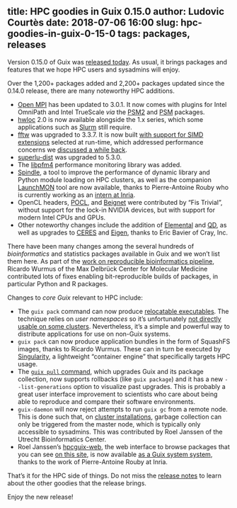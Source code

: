 title: HPC goodies in Guix 0.15.0
author: Ludovic Courtès
date: 2018-07-06 16:00
slug: hpc-goodies-in-guix-0-15-0
tags: packages, releases
---

Version 0.15.0 of Guix was [released
today](https://www.gnu.org/software/guix/blog/2018/gnu-guix-and-guixsd-0.15.0-released/).
As usual, it brings packages and features that we hope HPC users and
sysadmins will enjoy.

Over the 1,200+ packages added and 2,200+ packages updated since the
0.14.0 release, there are many noteworthy HPC additions.

  - [Open MPI](https://guix-hpc.bordeaux.inria.fr/package/openmpi) has
    been updated to 3.0.1.  It now comes with plugins for Intel
    OmniPath and Intel TrueScale _via_ the
    [PSM2](https://guix-hpc.bordeaux.inria.fr/package/psm2) and
    [PSM](https://guix-hpc.bordeaux.inria.fr/package/psm) packages.
  - [hwloc](https://guix-hpc.bordeaux.inria.fr/package/hwloc) 2.0 is now
    available alongside the 1.x series, which some applications such as
    [Slurm](https://guix-hpc.bordeaux.inria.fr/package/slurm) still
    require.
  - [fftw](https://guix-hpc.bordeaux.inria.fr/package/fftw) was upgraded
    to 3.3.7.  It is now built [with support for SIMD
    extensions](https://git.savannah.gnu.org/cgit/guix.git/commit/?id=65bb22796f854cbc3eae053a80b1d64365dad376)
    selected at run-time, which addressed performance concerns we
    [discussed a while
    back](https://guix-hpc.bordeaux.inria.fr/blog/2018/01/pre-built-binaries-vs-performance/).
  - [superlu-dist](https://guix-hpc.bordeaux.inria.fr/package/superlu-dist)
    was upgraded to 5.3.0.
  - The [libpfm4](https://guix-hpc.bordeaux.inria.fr/package/libpfm4)
    performance monitoring library was added.
  - [Spindle](https://guix-hpc.bordeaux.inria.fr/package/spindle), a
    tool to improve the performance of dynamic library and Python module
    loading on HPC clusters, as well as the companion
    [LaunchMON](https://guix-hpc.bordeaux.inria.fr/package/launchmon)
    tool are now available, thanks to Pierre-Antoine Rouby who is
    currently working as an [intern at
    Inria](https://www.gnu.org/software/guix/blog/2018/guix-welcomes-outreachy-gsoc-and-guix-hpc-interns/).
  - OpenCL headers,
    [POCL](https://guix-hpc.bordeaux.inria.fr/package/pocl), and
    [Beignet](https://guix-hpc.bordeaux.inria.fr/package/beignet) were
    contributed by “Fis Trivial”, without support for the lock-in NVIDIA
    devices, but with support for modern Intel CPUs and GPUs.
  - Other noteworthy changes include the addition of
    [Elemental](https://guix-hpc.bordeaux.inria.fr/package/elemental)
    and [QD](https://guix-hpc.bordeaux.inria.fr/package/qd), as well as
    upgrades to
    [CERES](https://guix-hpc.bordeaux.inria.fr/package/ceres-solver) and
    [Eigen](https://guix-hpc.bordeaux.inria.fr/package/eigen), thanks to
    Eric Bavier of Cray, Inc.

There have been many changes among the several hundreds of
*bioinformatics* and statistics packages available in Guix and we won’t
list them here.  As part of the [work on reproducible bioinformatics
pipeline](https://guix-hpc.bordeaux.inria.fr/blog/2018/05/paper-on-reproducible-bioinformatics-pipelines-with-guix/),
Ricardo Wurmus of the Max Delbrück Center for Molecular Medicine
contributed lots of fixes enabling bit-reproducible builds of packages,
in particular Python and R packages.

Changes to *core Guix* relevant to HPC include:

  - The `guix pack` command can now produce [relocatable
    executables](https://www.gnu.org/software/guix/blog/2018/tarballs-the-ultimate-container-image-format/).
    The technique relies on _user namespaces_ so it’s unfortunately [not
    directly usable on some
    clusters](https://guix-hpc.bordeaux.inria.fr/blog/2017/09/reproducibility-and-root-privileges/).
    Nevertheless, it’s a simple and powerful way to distribute
    applications for use on non-Guix systems.
  - `guix pack` can now produce application bundles in the form of
    SquashFS images, thanks to Ricardo Wurmus.  These can in turn be
    executed by [Singularity](http://singularity.lbl.gov), a lightweight
    “container engine” that specifically targets HPC usage.
  - The [`guix pull`
    command](https://www.gnu.org/software/guix/manual/en/html_node/Invoking-guix-pull.html),
    which upgrades Guix and its package collection, now supports
    rollbacks (like `guix package`) and it has a new
    `--list-generations` option to visualize past upgrades.  This is
    probably a great user interface improvement to scientists who care
    about being able to reproduce and compare their software
    environments.
  - `guix-daemon` will now reject attempts to run `guix gc` from a
    remote node.  This is done such that, on [cluster
    installations](https://guix-hpc.bordeaux.inria.fr/blog/2017/11/installing-guix-on-a-cluster/),
    garbage collection can only be triggered from the master node, which
    is typically only accessible to sysadmins.  This was contributed by
    Roel Janssen of the Utrecht Bioinformatics Center.
  - Roel Janssen’s
    [hpcguix-web](https://guix-hpc.bordeaux.inria.fr/package/hpcguix-web),
    the web interface to browse packages that you can see [on this
    site](https://guix-hpc.bordeaux.inria.fr/browse), is now available
    [as a Guix system
    system](https://www.gnu.org/software/guix/manual/en/html_node/Web-Services.html#index-hpcguix_002dweb_002dservice_002dtype),
    thanks to the work of Pierre-Antoine Rouby at Inria.

That’s it for the HPC side of things.  Do not miss the [release
notes](https://www.gnu.org/software/guix/blog/2018/gnu-guix-and-guixsd-0.15.0-released/)
to learn about the other goodies that the release brings.

Enjoy the new release!
